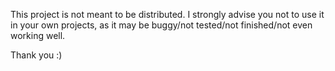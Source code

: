 This project is not meant to be distributed. I strongly advise you not to use it in your own projects, as it may be buggy/not tested/not finished/not even working well.

Thank you :)
